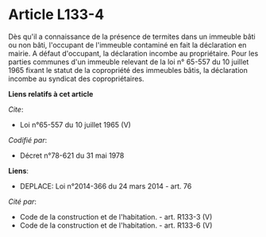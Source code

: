 # Article L133-4

Dès qu'il a connaissance de la présence de termites dans un immeuble bâti ou non bâti, l'occupant de l'immeuble contaminé en
fait la déclaration en mairie. A défaut d'occupant, la déclaration incombe au propriétaire. Pour les parties communes d'un
immeuble relevant de la loi n° 65-557 du 10 juillet 1965 fixant le statut de la copropriété des immeubles bâtis, la
déclaration incombe au syndicat des copropriétaires.

**Liens relatifs à cet article**

_Cite_:

  - Loi n°65-557 du 10 juillet 1965 (V)

_Codifié par_:

  - Décret n°78-621 du 31 mai 1978

**Liens**:

  - DEPLACE: Loi n°2014-366 du 24 mars 2014 - art. 76

_Cité par_:

  - Code de la construction et de l'habitation. - art. R133-3 (V)
  - Code de la construction et de l'habitation. - art. R133-6 (V)
